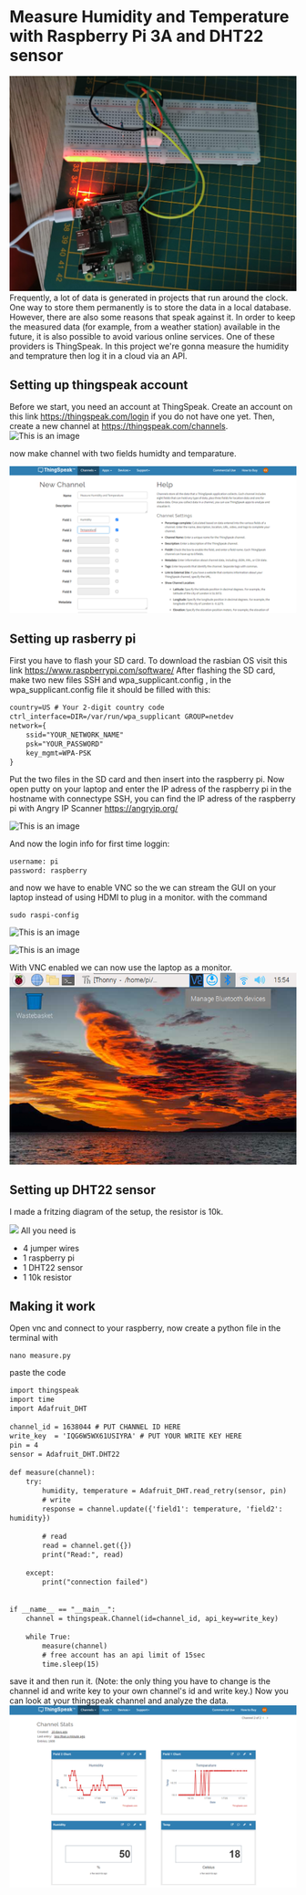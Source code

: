 # Measure Humidity and Temperature with Raspberry Pi 3A and DHT22 sensor
![](images/foto.jpg)
Frequently, a lot of data is generated in projects that run around the clock. One way to store them permanently is to store the data in a local database. However, there are also some reasons that speak against it. In order to keep the measured data (for example, from a weather station) available in the future, it is also possible to avoid various online services. One of these providers is ThingSpeak. In this project we're gonna measure the humidity and temprature then log it in a cloud via an API.

## Setting up thingspeak account
Before we start, you need an account at ThingSpeak. Create an account on this link https://thingspeak.com/login if you do not have one yet. Then, create a new channel at https://thingspeak.com/channels.
![This is an image](https://thingspeak.com/assets/Signup_TSP_ML_image-3d581d644f5eb1ff9f4999fc55ad04e2530ee7f54be98323d7bb453032353750.svg)

now make channel with two fields humidty and temparature.

![](images/thingspeak_channel.png)

## Setting up rasberry pi 
First you have to flash your SD card. To download the rasbian OS visit this link https://www.raspberrypi.com/software/ 
After flashing the SD card, make two new files SSH and wpa_supplicant.config , in the wpa_supplicant.config file it should be filled with this:
```
country=US # Your 2-digit country code
ctrl_interface=DIR=/var/run/wpa_supplicant GROUP=netdev
network={
    ssid="YOUR_NETWORK_NAME"
    psk="YOUR_PASSWORD"
    key_mgmt=WPA-PSK
}

```
Put the two files in the SD card and then insert into the raspberry pi.
Now open putty on your laptop and enter the IP adress of the raspberry pi in the hostname with connectype SSH, you can find the IP adress of the raspberry pi with Angry IP Scanner https://angryip.org/

![This is an image](https://www.circuitbasics.com/wp-content/uploads/2015/01/Raspberry-Pi-PuTTY-Warning1.png)

And now the login info for first time loggin:
```
username: pi
password: raspberry
```
and now we have to enable VNC so the we can stream the GUI on your laptop instead of using HDMI to plug in a monitor. with the command 

```
sudo raspi-config
```

![This is an image](http://scruss.com/wordpress/wp-content/uploads/2017/06/2017-06-12-100357_659x422_scrot.png)

![This is an image](http://scruss.com/wordpress/wp-content/uploads/2017/06/2017-06-12-100419_659x422_scrot.png)

With VNC enabled we can now use the laptop as a monitor. 
![](images/vnc.png)

## Setting up DHT22 sensor 

I made a fritzing diagram of the setup, the resistor is 10k. 

![](https://i.stack.imgur.com/RvTGE.png)
All you need is 

- 4 jumper wires
- 1 raspberry pi
- 1 DHT22 sensor
- 1 10k resistor

## Making it work 

Open vnc and connect to your raspberry, now create a python file in the terminal with 
```
nano measure.py 
```
paste the code 

```
import thingspeak
import time
import Adafruit_DHT
 
channel_id = 1638044 # PUT CHANNEL ID HERE
write_key  = 'IQG6W5WX61USIYRA' # PUT YOUR WRITE KEY HERE
pin = 4
sensor = Adafruit_DHT.DHT22
 
def measure(channel):
    try:
        humidity, temperature = Adafruit_DHT.read_retry(sensor, pin)
        # write
        response = channel.update({'field1': temperature, 'field2': humidity})
        
        # read
        read = channel.get({})
        print("Read:", read)
        
    except:
        print("connection failed")
 
 
if __name__ == "__main__":
    channel = thingspeak.Channel(id=channel_id, api_key=write_key)
   
    while True:
        measure(channel)
        # free account has an api limit of 15sec
        time.sleep(15)
 ```
 
save it and then run it. (Note: the only thing you have to change is the channel id and write key to your own channel's id and write key.)
Now you can look at your thingspeak channel and analyze the data.
![](images/thingspeakStats.png)
